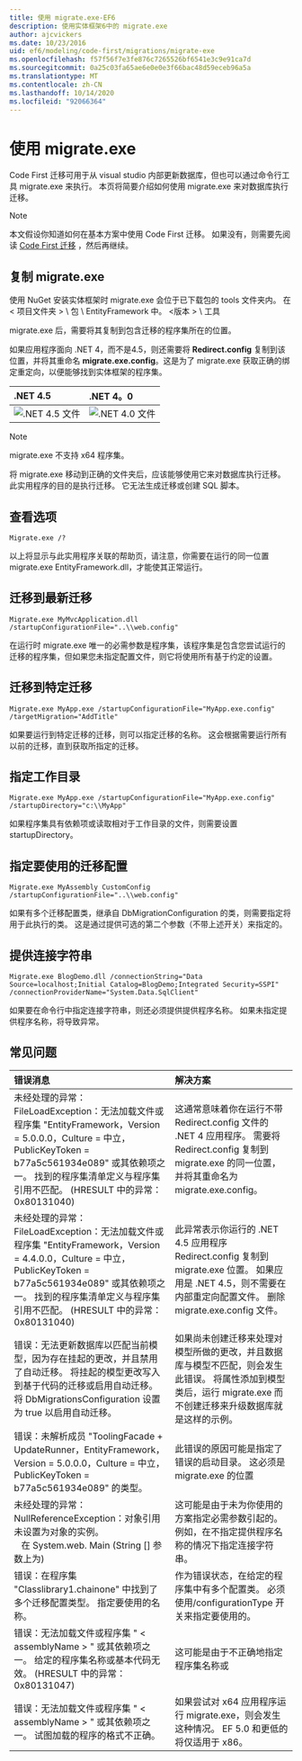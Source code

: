 ```yaml
---
title: 使用 migrate.exe-EF6
description: 使用实体框架6中的 migrate.exe
author: ajcvickers
ms.date: 10/23/2016
uid: ef6/modeling/code-first/migrations/migrate-exe
ms.openlocfilehash: f57f56f7e3fe876c7265526bf6541e3c9e91ca7d
ms.sourcegitcommit: 0a25c03fa65ae6e0e0e3f66bac48d59eceb96a5a
ms.translationtype: MT
ms.contentlocale: zh-CN
ms.lasthandoff: 10/14/2020
ms.locfileid: "92066364"
---
```

# <a name="using-migrateexe"></a>使用 migrate.exe
Code First 迁移可用于从 visual studio 内部更新数据库，但也可以通过命令行工具 migrate.exe 来执行。 本页将简要介绍如何使用 migrate.exe 来对数据库执行迁移。

> [!NOTE]
> 本文假设你知道如何在基本方案中使用 Code First 迁移。 如果没有，则需要先阅读 [Code First 迁移](xref:ef6/modeling/code-first/migrations/index) ，然后再继续。

## <a name="copy-migrateexe"></a>复制 migrate.exe

使用 NuGet 安装实体框架时 migrate.exe 会位于已下载包的 tools 文件夹内。 在 &lt; 项目文件夹 &gt; \\ 包 \\ EntityFramework 中。 &lt;版本 &gt; \\ 工具

migrate.exe 后，需要将其复制到包含迁移的程序集所在的位置。

如果应用程序面向 .NET 4，而不是4.5，则还需要将 **Redirect.config** 复制到该位置，并将其重命名 **migrate.exe.config**。这是为了 migrate.exe 获取正确的绑定重定向，以便能够找到实体框架的程序集。

| .NET 4.5                                      | .NET 4。0                                      |
|:----------------------------------------------|:----------------------------------------------|
| ![.NET 4.5 文件](~/ef6/media/net45files.png) | ![.NET 4.0 文件](~/ef6/media/net40files.png) |

> [!NOTE]
> migrate.exe 不支持 x64 程序集。

将 migrate.exe 移动到正确的文件夹后，应该能够使用它来对数据库执行迁移。 此实用程序的目的是执行迁移。 它无法生成迁移或创建 SQL 脚本。

## <a name="see-options"></a>查看选项

``` console
Migrate.exe /?
```

以上将显示与此实用程序关联的帮助页，请注意，你需要在运行的同一位置 migrate.exe EntityFramework.dll，才能使其正常运行。

## <a name="migrate-to-the-latest-migration"></a>迁移到最新迁移

``` console
Migrate.exe MyMvcApplication.dll /startupConfigurationFile="..\\web.config"
```

在运行时 migrate.exe 唯一的必需参数是程序集，该程序集是包含您尝试运行的迁移的程序集，但如果您未指定配置文件，则它将使用所有基于约定的设置。

## <a name="migrate-to-a-specific-migration"></a>迁移到特定迁移

``` console
Migrate.exe MyApp.exe /startupConfigurationFile="MyApp.exe.config" /targetMigration="AddTitle"
```

如果要运行到特定迁移的迁移，则可以指定迁移的名称。 这会根据需要运行所有以前的迁移，直到获取所指定的迁移。

## <a name="specify-working-directory"></a>指定工作目录

``` console
Migrate.exe MyApp.exe /startupConfigurationFile="MyApp.exe.config" /startupDirectory="c:\\MyApp"
```

如果程序集具有依赖项或读取相对于工作目录的文件，则需要设置 startupDirectory。

## <a name="specify-migration-configuration-to-use"></a>指定要使用的迁移配置

``` console
Migrate.exe MyAssembly CustomConfig /startupConfigurationFile="..\\web.config"
```

如果有多个迁移配置类，继承自 DbMigrationConfiguration 的类，则需要指定将用于此执行的类。 这是通过提供可选的第二个参数（不带上述开关）来指定的。

## <a name="provide-connection-string"></a>提供连接字符串

``` console
Migrate.exe BlogDemo.dll /connectionString="Data Source=localhost;Initial Catalog=BlogDemo;Integrated Security=SSPI" /connectionProviderName="System.Data.SqlClient"
```

如果要在命令行中指定连接字符串，则还必须提供提供程序名称。 如果未指定提供程序名称，将导致异常。

## <a name="common-problems"></a>常见问题

| 错误消息                                                                                                                                                                                                                                                                                                                      | 解决方案                                                                                                                                                                                                                                                                                             |
|:-----------------------------------------------------------------------------------------------------------------------------------------------------------------------------------------------------------------------------------------------------------------------------------------------------------------------------------|:-----------------------------------------------------------------------------------------------------------------------------------------------------------------------------------------------------------------------------------------------------------------------------------------------------|
| 未经处理的异常： FileLoadException：无法加载文件或程序集 "EntityFramework，Version = 5.0.0.0，Culture = 中立，PublicKeyToken = b77a5c561934e089" 或其依赖项之一。 找到的程序集清单定义与程序集引用不匹配。  (HRESULT 中的异常： 0x80131040)          | 这通常意味着你在运行不带 Redirect.config 文件的 .NET 4 应用程序。 需要将 Redirect.config 复制到 migrate.exe 的同一位置，并将其重命名为 migrate.exe.config。                                                                                       |
| 未经处理的异常： FileLoadException：无法加载文件或程序集 "EntityFramework，Version = 4.4.0.0，Culture = 中立，PublicKeyToken = b77a5c561934e089" 或其依赖项之一。 找到的程序集清单定义与程序集引用不匹配。  (HRESULT 中的异常： 0x80131040)           | 此异常表示你运行的 .NET 4.5 应用程序 Redirect.config 复制到 migrate.exe 位置。 如果应用是 .NET 4.5，则不需要在内部重定向配置文件。 删除 migrate.exe.config 文件。                                    |
| 错误：无法更新数据库以匹配当前模型，因为存在挂起的更改，并且禁用了自动迁移。 将挂起的模型更改写入到基于代码的迁移或启用自动迁移。 将 DbMigrationsConfiguration 设置为 true 以启用自动迁移。 | 如果尚未创建迁移来处理对模型所做的更改，并且数据库与模型不匹配，则会发生此错误。 将属性添加到模型类后，运行 migrate.exe 而不创建迁移来升级数据库就是这样的示例。 |
| 错误：未解析成员 "ToolingFacade + UpdateRunner，EntityFramework，Version = 5.0.0.0，Culture = 中立，PublicKeyToken = b77a5c561934e089" 的类型。                                                                                                                                       | 此错误的原因可能是指定了错误的启动目录。 这必须是 migrate.exe 的位置                                                                                                                                                                                      |
| 未经处理的异常： NullReferenceException：对象引用未设置为对象的实例。 <br/>   在 System.web. Main (String [] 参数上为)                                                                                                                                              | 这可能是由于未为你使用的方案指定必需参数引起的。 例如，在不指定提供程序名称的情况下指定连接字符串。                                                                                                                        |
| 错误：在程序集 "Classlibrary1.chainone" 中找到了多个迁移配置类型。 指定要使用的名称。                                                                                                                                                                                                  | 作为错误状态，在给定的程序集中有多个配置类。 必须使用/configurationType 开关来指定要使用的。                                                                                                                                           |
| 错误：无法加载文件或程序集 " &lt; assemblyName &gt; " 或其依赖项之一。 给定的程序集名称或基本代码无效。  (HRESULT 中的异常： 0x80131047)                                                                                                                                                     | 这可能是由于不正确地指定程序集名称或                                                                                                                                                                                                                          |
| 错误：无法加载文件或程序集 " &lt; assemblyName &gt; " 或其依赖项之一。 试图加载的程序的格式不正确。                                                                                                                                                                          | 如果尝试对 x64 应用程序运行 migrate.exe，则会发生这种情况。 EF 5.0 和更低的将仅适用于 x86。                                                                                                                                                                                |
